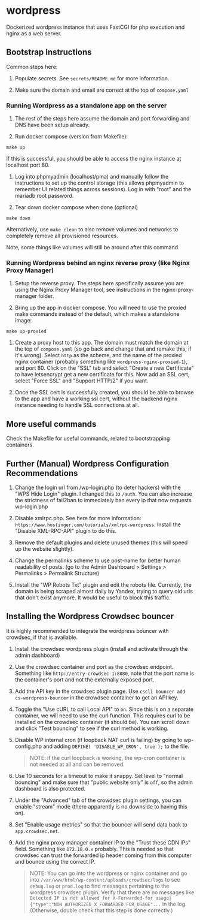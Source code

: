 # wordpress

Dockerized wordpress instance that uses FastCGI for php execution and nginx as a web server.

## Bootstrap Instructions

Common steps here:

1. Populate secrets. See `secrets/README.md` for more information.

1. Make sure the domain and email are correct at the top of `compose.yaml`

### Running Wordpress as a standalone app on the server

1. The rest of the steps here assume the domain and port forwarding and DNS have been setup already.

1. Run docker compose (version from Makefile):

```
make up 
```

If this is successful, you should be able to access the nginx instance at localhost port 80.

1. Log into phpmyadmin (localhost/pma) and manually follow the instructions to set up the control storage (this allows phpmyadmin to remember UI related things across sessions). Log in with "root" and the mariadb root password.

1. Tear down docker compose when done (optional)

```
make down
```

Alternatively, use `make clean` to also remove volumes and networks to completely remove all provisioned resources.

Note, some things like volumes will still be around after this command.

### Running Wordpress behind an nginx reverse proxy (like Nginx Proxy Manager)

1. Setup the reverse proxy. The steps here specifically assume you are using the Nginx Proxy Manager tool, see instructions in the nginx-proxy-manager folder.

1. Bring up the app in docker compose. You will need to use the proxied make commands instead of the default, which makes a standalone image:

```
make up-proxied
```

1. Create a proxy host to this app. The domain must match the domain at the top of `compose.yaml` (so go back and change that and remake this, if it's wrong). Select `http` as the scheme, and the name of the proxied nginx container (probably something like `wordpress-nginx-proxied-1`), and port 80. Click on the "SSL" tab and select "Create a new Certificate" to have letsencrypt get a new certificate for this. Now add an SSL cert, select "Force SSL" and "Support HTTP/2" if you want.

1. Once the SSL cert is successfully created, you should be able to browse to the app and have a working ssl cert, without the backend nginx instance needing to handle SSL connections at all.

## More useful commands

Check the Makefile for useful commands, related to bootstrapping containers.

## Further (Manual) Wordpress Configuration Recommendations

1. Change the login url from /wp-login.php (to deter hackers) with the "WPS Hide Login" plugin. I changed this to `/auth`. You can also increase the strictness of fail2ban to immediately ban every ip that now requests wp-login.php

1. Disable xmlrpc.php. See here for more information: `https://www.hostinger.com/tutorials/xmlrpc-wordpress`. Install the "Disable XML-RPC-API" plugin to do this.

1. Remove the default plugins and delete unused themes (this will speed up the website slightly).

1. Change the permalinks scheme to use post-name for better human readability of posts. (go to the Admin Dashboard > Settings > Permalinks > Permalink Structure)

1. Install the "WP Robots Txt" plugin and edit the robots file. Currently, the domain is being scraped almost daily by Yandex, trying to query old urls that don't exist anymore. It would be useful to block this traffic.

## Installing the Wordpress Crowdsec bouncer

It is highly recommended to integrate the wordpress bouncer with crowdsec, if that is available.

1. Install the crowdsec wordpress plugin (install and activate through the admin dashboard)

1. Use the crowdsec container and port as the crowdsec endpoint. Something like `http://entry-crowdsec-1:8080`, note that the port name is the container's port and not the externally exposed port.

1. Add the API key in the crowdsec plugin page. Use `cscli bouncer add cs-wordpress-bouncer` in the crowdsec container to get an API key.

1. Toggle the "Use cURL to call Local API" to `on`. Since this is on a separate container, we will need to use the curl function. This requires curl to be installed on the crowdsec container (it should be). You can scroll down and click "Test bouncing" to see if the curl method is working.

1. Disable WP internal cron (if loopback NAT curl is failing) by going to wp-config.php and adding `DEFINE( 'DISABLE_WP_CRON', true );` to the file.

   > NOTE: if the curl loopback is working, the wp-cron container is not needed at all and can be removed.

1. Use 10 seconds for a timeout to make it snappy. Set level to "normal bouncing" and make sure that "public website only" is `off`, so the admin dashboard is also protected.

1. Under the "Advanced" tab of the crowdsec plugin settings, you can enable "stream" mode (there apparently is no downside to having this on).

1. Set "Enable usage metrics" so that the bouncer will send data back to `app.crowdsec.net`.

1. Add the nginx proxy manager container IP to the "Trust these CDN IPs" field. Something like `172.18.0.x` probably. This is needed so that crowdsec can trust the forwarded ip header coming from this computer and bounce using the correct IP.

   > NOTE: You can go into the wordpress or nginx container and go into `/var/www/html/wp-content/uploads/crowdsec/logs` to see `debug.log` or `prod.log` to find messages pertaining to the wordpress crowdsec plugin. Verify that there are no messages like `Detected IP is not allowed for X-Forwarded-for usage|{"type":"NON_AUTHORIZED_X_FORWARDED_FOR_USAGE"...` in the log. (Otherwise, double check that this step is done correctly.)

